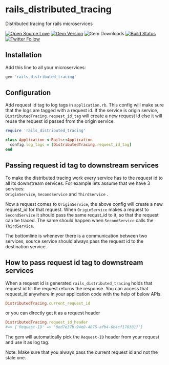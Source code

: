 # rails_distributed_tracing
Distributed tracing for rails microservices

[![Open Source Love](https://badges.frapsoft.com/os/v1/open-source.svg?v=102)](https://opensource.org/licenses/MIT)
[![Gem Version](https://badge.fury.io/rb/rails_distributed_tracing.svg)](https://badge.fury.io/rb/rails_distributed_tracing)
![Gem Downloads](http://ruby-gem-downloads-badge.herokuapp.com/rails_distributed_tracing?type=total)
[![Build Status](https://travis-ci.org/ajitsing/rails_distributed_tracing.svg?branch=master)](https://travis-ci.org/ajitsing/rails_distributed_tracing)
[![Twitter Follow](https://img.shields.io/twitter/follow/Ajit5ingh.svg?style=social)](https://twitter.com/Ajit5ingh)

## Installation
Add this line to all your microservices:
```ruby
gem 'rails_distributed_tracing'
```

## Configuration
Add request id tag to log tags in `application.rb`. This config will make sure that the logs are tagged with a request id.
If the service is origin service, `DistributedTracing.request_id_tag` will create a new request id else it will reuse the request id passed from the origin service.

```ruby
require 'rails_distributed_tracing'

class Application < Rails::Application
  config.log_tags = [DistributedTracing.request_id_tag]
end
```

## Passing request id tag to downstream services
To make the distributed tracing work every service has to the request id to all its downstream services. 
For example lets assume that we have 3 services:   
`OriginService`, `SecondService` and `ThirdService` .  

Now a request comes to `OriginService`, the above config will create a new request_id for that request.
When `OriginService` makes a request to `SecondService` it should pass the same requst_id to it,
so that the request can be traced. The same should happen when `SecondService` calls the `ThirdService`.   

The bottomline is whenever there is a communication between two services, 
source service should always pass the request id to the destination service.

## How to pass request id tag to downstream services
When a request id is generated `rails_distributed_tracing` holds that request id till the request returns the response. You can access that request_id anywhere in your application code with the help of below APIs.

```ruby
DistributedTracing.current_request_id
```

or you can directly get it as a request header

```ruby
DistributedTracing.request_id_header
#=> {'Request-ID' => '8ed7e37b-94e8-4875-afb4-6b4cf1783817'}
```

The gem will automatically pick the `Request-ID` header from your request and use it as log tag.

Note: Make sure that you always pass the current request id and not the stale one.
